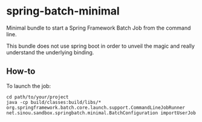 # spring-batch-minimal
Minimal bundle to start a Spring Framework Batch Job from the command line.

This bundle does not use spring boot in order to unveil the magic and really understand the underlying binding.

## How-to

To launch the job:

```
cd path/to/your/project
java -cp build/classes:build/libs/* org.springframework.batch.core.launch.support.CommandLineJobRunner net.sinou.sandbox.springbatch.minimal.BatchConfiguration importUserJob
```